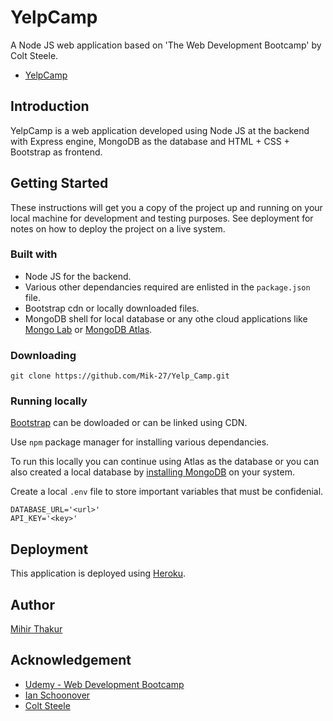 # YelpCamp

A Node JS web application based on 'The Web Development Bootcamp' by Colt Steele.

* [YelpCamp](https://arcane-coast-33220.herokuapp.com/)

## Introduction

YelpCamp is a web application developed using Node JS at the backend with Express engine, MongoDB as the database and HTML + CSS + Bootstrap as frontend.

## Getting Started

These instructions will get you a copy of the project up and running on your local machine for development and testing purposes. See deployment for notes on how to deploy the project on a live system.

### Built with

* Node JS for the backend.
* Various other dependancies required are enlisted in the ``` package.json ``` file.
* Bootstrap cdn or locally downloaded files.
* MongoDB shell for local database or any othe cloud applications like [Mongo Lab](https://mlab.com/) or [MongoDB Atlas](https://www.mongodb.com/cloud/atlas).

### Downloading

``` git clone https://github.com/Mik-27/Yelp_Camp.git ```

### Running locally

[Bootstrap](https://getbootstrap.com/docs/4.5/getting-started/introduction/) can be dowloaded or can be linked using CDN.

Use ``` npm ``` package manager for installing various dependancies.

To run this locally you can continue using Atlas as the database or you can also created a local database by [installing MongoDB](https://www.mongodb.com/try/download/community) on your system.

Create a local ``` .env ``` file to store important variables that must be confidenial.
```
DATABASE_URL='<url>'
API_KEY='<key>'
```

## Deployment

This application is deployed using [Heroku](https://www.heroku.com/).

## Author

[Mihir Thakur](https://github.com/Mik-27)

## Acknowledgement

* [Udemy - Web Development Bootcamp](https://www.udemy.com/course/the-web-developer-bootcamp/)
* [Ian Schoonover](https://github.com/nax3t)
* [Colt Steele](https://github.com/Colt)